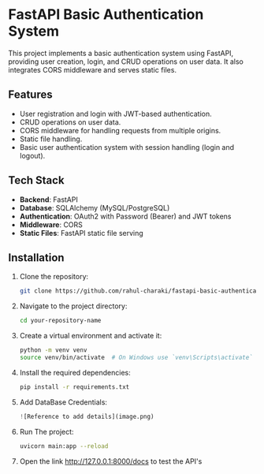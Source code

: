 # FastAPI Basic Authentication System

This project implements a basic authentication system using FastAPI, providing user creation, login, and CRUD operations on user data. It also integrates CORS middleware and serves static files.

## Features

- User registration and login with JWT-based authentication.
- CRUD operations on user data.
- CORS middleware for handling requests from multiple origins.
- Static file handling.
- Basic user authentication system with session handling (login and logout).

## Tech Stack

- **Backend**: FastAPI
- **Database**: SQLAlchemy (MySQL/PostgreSQL)
- **Authentication**: OAuth2 with Password (Bearer) and JWT tokens
- **Middleware**: CORS
- **Static Files**: FastAPI static file serving

## Installation

1. Clone the repository:

   ```bash
   git clone https://github.com/rahul-charaki/fastapi-basic-authentication.git

2. Navigate to the project directory:

    ```bash
    cd your-repository-name

3. Create a virtual environment and activate it:

    ```bash
    python -m venv venv
    source venv/bin/activate  # On Windows use `venv\Scripts\activate`

4. Install the required dependencies:

    ```bash
    pip install -r requirements.txt

5. Add DataBase Credentials:

    ```\app\database.py
    ![Reference to add details](image.png)

6. Run The project:

    ```bash
    uvicorn main:app --reload

7. Open the link http://127.0.0.1:8000/docs to test the API's 